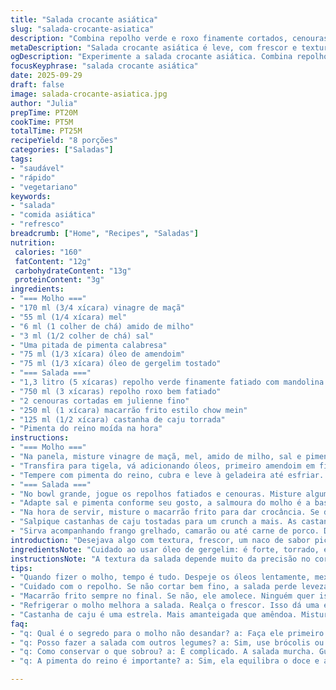 ```yaml
---
title: "Salada crocante asiática"
slug: "salada-crocante-asiatica"
description: "Combina repolho verde e roxo finamente cortados, cenouras em julienne, no estilo asiático. Molho agridoce com vinagre de maçã e mel, troca o arroz pelo vinagre de maçã, mistura óleo de amendoim e óleo de gergelim. Nitro adicionado com castanha de caju no lugar de amêndoas, trazendo outra textura e sabor. Finaliza com macarrão frito crocante, aroma de gergelim tostado e pimenta do reino para equilibrar o doce e o picante. Pronto rapidinho, refrescante, dá pra servir com frango, porco ou camarão. Uma salada que sempre surpreende, textura e contraste únicos."
metaDescription: "Salada crocante asiática é leve, com frescor e textura surpreendente. Mistura sabores doce e picante. Pronto rápido e delicioso."
ogDescription: "Experimente a salada crocante asiática. Combina repolho, cenoura e molho agridoce. Uma explosão de sabores na sua mesa."
focusKeyphrase: "salada crocante asiática"
date: 2025-09-29
draft: false
image: salada-crocante-asiatica.jpg
author: "Julia"
prepTime: PT20M
cookTime: PT5M
totalTime: PT25M
recipeYield: "8 porções"
categories: ["Saladas"]
tags:
- "saudável"
- "rápido"
- "vegetariano"
keywords:
- "salada"
- "comida asiática"
- "refresco"
breadcrumb: ["Home", "Recipes", "Saladas"]
nutrition: 
 calories: "160"
 fatContent: "12g"
 carbohydrateContent: "13g"
 proteinContent: "3g"
ingredients:
- "=== Molho ==="
- "170 ml (3/4 xícara) vinagre de maçã"
- "55 ml (1/4 xícara) mel"
- "6 ml (1 colher de chá) amido de milho"
- "3 ml (1/2 colher de chá) sal"
- "Uma pitada de pimenta calabresa"
- "75 ml (1/3 xícara) óleo de amendoim"
- "75 ml (1/3 xícara) óleo de gergelim tostado"
- "=== Salada ==="
- "1,3 litro (5 xícaras) repolho verde finamente fatiado com mandolina ou faca"
- "750 ml (3 xícaras) repolho roxo bem fatiado"
- "2 cenouras cortadas em julienne fino"
- "250 ml (1 xícara) macarrão frito estilo chow mein"
- "125 ml (1/2 xícara) castanha de caju torrada"
- "Pimenta do reino moída na hora"
instructions:
- "=== Molho ==="
- "Na panela, misture vinagre de maçã, mel, amido de milho, sal e pimenta calabresa. Ligue fogo médio. Mexa com fouet até começar a ferver, espere 12 segundos para engrossar, desligue rápido pra não virar goma."
- "Transfira para tigela, vá adicionando óleos, primeiro amendoim em fio fino, mexendo sempre vigorosamente, depois o gergelim. Isso emulsifica e cria um molho brilhante."
- "Tempere com pimenta do reino, cubra e leve à geladeira até esfriar. Se ficar líquido, um pouco de mais amido resolve, só dissolva em pouco líquido antes."
- "=== Salada ==="
- "No bowl grande, jogue os repolhos fatiados e cenouras. Misture algumas colheres do molho, vá testando o ponto, o sabor deve ser vibrante, ácido e doce na medida."
- "Adapte sal e pimenta conforme seu gosto, a salmoura do molho é a base, mas cenoura e repolho precisam desse toque de sal extra."
- "Na hora de servir, misture o macarrão frito para dar crocância. Se deixar antes, perde a textura e amolece, erro clássico."
- "Salpique castanhas de caju tostadas para um crunch a mais. As castanhas são mais amanteigadas que amêndoas, equilibram bem."
- "Sirva acompanhando frango grelhado, camarão ou até carne de porco. Dá até pra usar como recheio crocante em wraps."
introduction: "Desejava algo com textura, frescor, um naco de sabor picante junto ao doce e ácido. Lembrei das saladas asiáticas clássicas, mas sempre achei que faltava algo nos molhos para dar corpo sem pesar. Nessa receita, troquei o vinagre de arroz pelo de maçã para um aroma mais suave que não domina o prato. Mel entra para dar aquela doçura natural e equilibrar a acidez. A castanha de caju no lugar da amêndoa traz uma gordura mais cremosa, enquanto as farfres do macarrão frito dão o toque final de crocância que faz o prato brincar com a boca. Fácil, rápido, um curinga que não decepciona na mesa."
ingredientsNote: "Cuidado ao usar óleo de gergelim: é forte, torrado, então misture pouco a pouco para não ficar enjoativo. Vinagre de maçã é fácil de achar e mais neutro que o de arroz, além de dar uma leve doçura. As castanhas de caju torram rápido, fique perto do fogo para evitar queimar, 2 a 3 minutos em frigideira quente já basta. O macarrão estilo chow mein vende em mercados asiáticos ou online; pode substituir por chips de batata-doce para variar. O amido faz o molho engrossar e aderir na salada, importante não pular essa etapa para não ficar aguado."
instructionsNote: "A textura da salada depende muito da precisão no corte: repolhos muito grossos perdem leveza, cortado fino quase escuta o som do crocante ao mastigar. O molho deve ser feito primeiro para esfriar e o amido agir criando um brilho que agarra no repolho. Evite aquecer demais para não virar uma goma difícil de espalhar. Emulsionar o óleo com o vinagre aos poucos é a diferença entre um molho liso e um meio separado que não fica bom. Por fim, macarrão frito só no último minuto para manter a crocância, senão suaviza e perde graça. Um truque meu é refrigerar o molho para realçar a sensação refrescante na salada."
tips:
- "Quando fizer o molho, tempo é tudo. Despeje os óleos lentamente, mexa muito bem. Isso emulsifica. Se ficar grosso, mais líquido e batido resolve. Lembre-se de experimentar. Às vezes, um pouquinho mais de sal ou mel faz a diferença. O balanceamento é crucial."
- "Cuidado com o repolho. Se não cortar bem fino, a salada perde leveza. Mandolina é ótima. Lave e seque bem. Secura é tudo. Umidade deixa tudo mole. Claro, se deixar na geladeira depois de temperar, já era. Não faça isso."
- "Macarrão frito sempre no final. Se não, ele amolece. Ninguém quer isso. Adicione no último segundo. Aguarde aquele crocante, é parte da mágica. Pode usar chips de batata-doce também. Experiência e adaptação sempre funcionam na cozinha."
- "Refrigerar o molho melhora a salada. Realça o frescor. Isso dá uma explosão. Quanto mais tempo, melhor. Se ele parecer muito líquido, uma colher de amido dissolvido resolve. Cada detalhe importa para a consistência final."
- "Castanha de caju é uma estrela. Mais amanteigada que amêndoa. Mistura sabores com uma textura ótima. Use sempre que possível. Opções são legais, mas algumas são insubstituíveis. Garantia de crocância e riqueza ao prato."
faq:
- "q: Qual é o segredo para o molho não desandar? a: Faça ele primeiro. Não esqueça de mexer constantemente. O calor não pode ser muito alto. Ele só engrossa assim. Se ficar muito grosso, agite com um pouco mais de vinagre."
- "q: Posso fazer a salada com outros legumes? a: Sim, use brócolis ou até repolho chinês. Isso muda o sabor e a textura. Sempre corte fininho. Aproveite e crie suas variações, minha amiga já fez com pepino, ficou incrível."
- "q: Como conservar o que sobrou? a: É complicado. A salada murcha. Guarde o molho separado. O que sobrou, chame de dia seguinte. Perde frescor, mas ainda é gostoso. Experimente antes de jogar fora."
- "q: A pimenta do reino é importante? a: Sim, ela equilibra o doce e ácido do molho. Se não tiver, outra pimenta funciona. Mas a do reino traz um toque especial. Sempre experimente."

---
```

